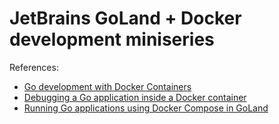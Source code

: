 # JetBrains GoLand + Docker development miniseries

References:
- [Go development with Docker Containers](https://blog.jetbrains.com/go/2020/05/04/go-development-with-docker-containers/)
- [Debugging a Go application inside a Docker container](https://blog.jetbrains.com/go/2020/05/06/debugging-a-go-application-inside-a-docker-container/)
- [Running Go applications using Docker Compose in GoLand](https://blog.jetbrains.com/go/2020/05/08/running-go-applications-using-docker-compose-in-goland/)